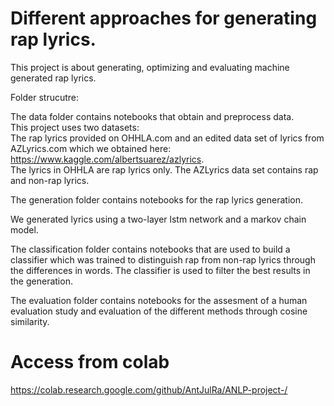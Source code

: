 # Different approaches for generating rap lyrics.

This project is about generating, optimizing and evaluating machine generated rap lyrics. 

Folder strucutre:

The data folder contains notebooks that obtain and preprocess data.   
This project uses two datasets:  
The rap lyrics provided on OHHLA.com and an edited data set of lyrics from AZLyrics.com which we obtained here: https://www.kaggle.com/albertsuarez/azlyrics.  
The lyrics in OHHLA are rap lyrics only. The AZLyrics data set contains rap and non-rap lyrics. 

The generation folder contains notebooks for the rap lyrics generation.  

We generated lyrics using a two-layer lstm network and a markov chain model.

The classification folder contains notebooks that are used to build a classifier which was trained to distinguish rap from non-rap lyrics through the differences in words. The classifier is used to filter the best results in the generation.  

The evaluation folder contains notebooks for the assesment of a human evaluation study and evaluation of the different methods through cosine similarity. 


# Access from colab
https://colab.research.google.com/github/AntJulRa/ANLP-project-/
